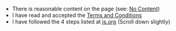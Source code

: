 - There is reasonable content on the page (see: [No Content](https://github.com/js-org/js.org/wiki/No-Content))
- I have read and accepted the [Terms and Conditions](http://js.org/terms.html)
- I have followed the 4 steps listed at [js.org](https://js.org) (Scroll down slightly)
